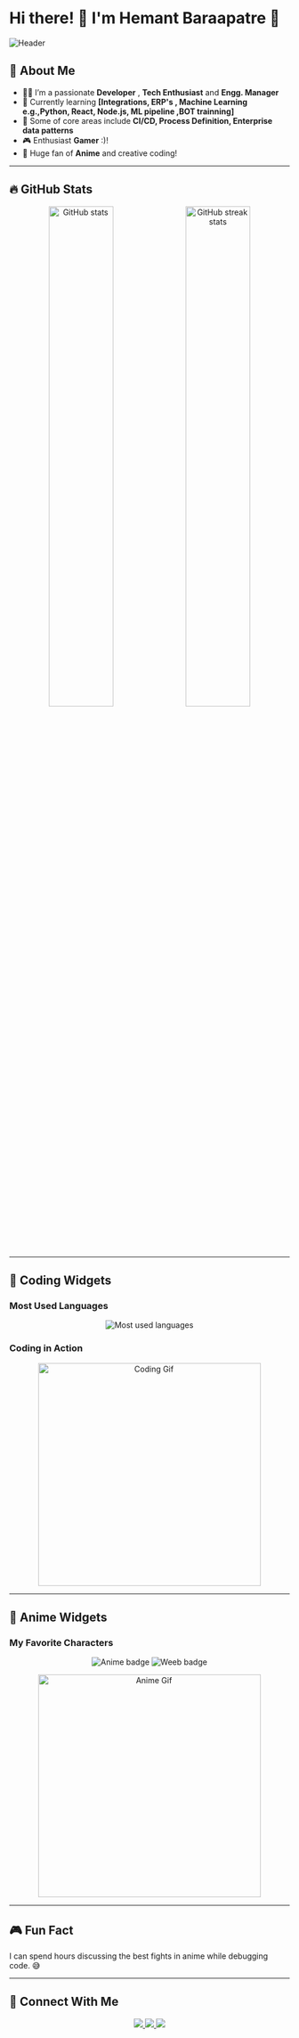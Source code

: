 # Hi there! 👋 I'm Hemant Baraapatre 🚀

![Header](https://capsule-render.vercel.app/api?type=venom&color=gradient&text=I%20AM%20HEMANT!&fontAlign=50&fontAlignY=50&height=200)


## 🌸 About Me
- 👨‍💻 I’m a passionate **Developer** , **Tech Enthusiast** and **Engg. Manager**
- 📖 Currently learning **[Integrations, ERP's , Machine Learning e.g.,Python, React, Node.js, ML pipeline ,BOT trainning]**
- 📖 Some of core areas include **CI/CD, Process Definition, Enterprise data patterns**
- 🎮 Enthusiast **Gamer** :)!
- 🎨 Huge fan of **Anime** and creative coding!

---

## 🔥 GitHub Stats
<p align="center">
  <img width="48%" src="https://github-readme-stats.vercel.app/api?username=yourusername&show_icons=true&theme=radical" alt="GitHub stats" />
  <img width="48%" src="https://github-readme-streak-stats.herokuapp.com/?user=yourusername&theme=radical" alt="GitHub streak stats" />
</p>

---

## 🧩 Coding Widgets
### Most Used Languages
<p align="center">
  <img src="https://github-readme-stats.vercel.app/api/top-langs/?username=yourusername&layout=compact&theme=radical" alt="Most used languages" />
</p>

### Coding in Action
<p align="center">
  <a href="https://github.com/yourusername">
    <img src="https://media.giphy.com/media/L1R1tvI9svkIWwpVYr/giphy.gif" width="400" alt="Coding Gif">
  </a>
</p>

---

## 🌸 Anime Widgets
### My Favorite Characters
<p align="center">
  <img src="https://shields.io/badge/Anime%20Lover-%F0%9F%8E%A6-red" alt="Anime badge">
  <img src="https://img.shields.io/badge/Weeb-%E2%9C%A8-pink" alt="Weeb badge">
</p>

<p align="center">
  <a href="https://myanimelist.net/">
    <img src="https://media.giphy.com/media/f3iwJFOVOwuy7K6FFw/giphy.gif" width="400" alt="Anime Gif">
  </a>
</p>

---

## 🎮 Fun Fact
I can spend hours discussing the best fights in anime while debugging code. 😅

---

## 💬 Connect With Me
<p align="center">
  <a href="https://www.linkedin.com/in/yourprofile/">
    <img src="https://img.shields.io/badge/LinkedIn-%230077B5.svg?style=for-the-badge&logo=linkedin&logoColor=white" />
  </a>
  <a href="https://twitter.com/yourprofile">
    <img src="https://img.shields.io/badge/Twitter-%231DA1F2.svg?style=for-the-badge&logo=twitter&logoColor=white" />
  </a>
  <a href="mailto:youremail@example.com">
    <img src="https://img.shields.io/badge/Email-D14836?style=for-the-badge&logo=gmail&logoColor=white" />
  </a>
</p>
